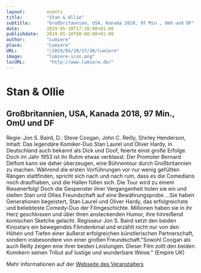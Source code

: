 ```yaml
---
layout:        events
title:         "Stan & Ollie"
subtitle:      "Großbritannien, USA, Kanada 2018, 97 Min., OmU und DF"
date:          2019-05-20T17:30:00+01:00
publishdate:   2019-05-10T00:00:00+01:00
author:        "Lumiere"
place:         "Lumiere"
URL:           "/2019/05/20/17/30/lumiere"
image:         "lumiere-icon.png"
locURL:         "http://www.lumiere.de/"
---
```


Stan & Ollie
===========

Großbritannien, USA, Kanada 2018, 97 Min., OmU und DF
-----------

Regie:  Jon S. Baird, D.: Steve Coogan, John C. Reilly, Shirley Henderson, Inhalt: Das legendäre Komiker-Duo Stan Laurel und Oliver Hardy, in Deutschland auch bekannt als Dick und Doof, feierte einst große Erfolge. Doch im Jahr 1953 ist ihr Ruhm etwas verblasst. Der Promoter Bernard Delfont kann sie daher überzeugen, eine Bühnentour durch Großbritannien zu machen. Während die ersten Vorführungen vor nur wenig gefüllten Rängen stattfinden, spricht sich nach und nach rum, dass es die Comedians noch draufhaben, und die Hallen füllen sich. Die Tour wird zu einem Riesenerfolg! Doch die Gespenster ihrer Vergangenheit holen sie ein und stellen Stan und Ollies Freundschaft auf eine Bewährungsprobe ...Sie haben Generationen begeistert, Stan Laurel und Oliver Hardy, das erfolgreichste und beliebteste Comedy-Duo der Filmgeschichte. Millionen haben sie in ihr Herz geschlossen und über ihren ansteckenden Humor, ihre hinreißend komischen Sketche gelacht. Regisseur Jon S. Baird setzt den beiden Kinostars ein bewegendes Filmdenkmal und erzählt nicht nur von den Höhen und Tiefen einer äußerst erfolgreichen künstlerischen Partnerschaft, sondern insbesondere von einer großen Freundschaft."Sowohl Coogan als auch Reilly zeigen eine ihrer besten Leistungen. Dieser Film zollt den beiden Komikern seinen Tribut auf lustige und wunderbare Weise." (Empire UK)

Mehr Informationen auf der [Webseite des Veranstalters](http://www.lumiere.de/19/05/stan.htm)
